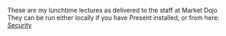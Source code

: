 These are my lunchtime lectures as delivered to the staff at Market Dojo
They can be run either locally if you have Present installed, or from here:
[Security](http://go-talks.appspot.com/github.com/Xymist/lunchtime-lectures/Security-20170323/security.slide)
